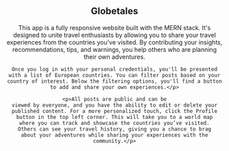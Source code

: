 <h2 align="center">Globetales</h2>

<div align="center">
    <p>This app is a fully responsive website built with the MERN stack. It's designed to unite travel enthusiasts by allowing you to
    share your travel experiences from the countries you’ve visited. By
    contributing your insights, recommendations, tips, and warnings, you
    help others who are planning their own adventures.

    Once you log in with your personal credentials, you'll be presented with a list of European countries. You can filter posts based on your country of interest. Below the filtering options, you'll find a button to add and share your own experiences.</p>

    <p>All posts are public and can be
    viewed by everyone, and you have the ability to edit or delete your
    published content. For a more personalized touch, click the Profile
    button in the top left corner. This will take you to a world map
    where you can track and showcase the countries you’ve visited.
    Others can see your travel history, giving you a chance to brag
    about your adventures while sharing your experiences with the
    community.</p>
</div>
